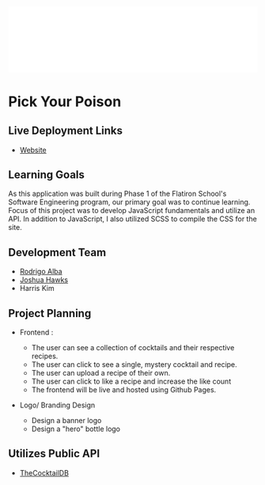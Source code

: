 <img src="images/Logo White.png" alt="logo"/>

# Pick Your Poison

## Live Deployment Links
- [Website]()


## Learning Goals

As this application was built during Phase 1 of the Flatiron School's Software Engineering program, our primary goal was to continue learning. Focus of this project was to develop JavaScript fundamentals and utilize an API. In addition to JavaScript, I also utilized SCSS to compile the CSS for the site. 

## Development Team
- [Rodrigo Alba](http://www.linkedin.com/in/rodrigoqalba)
- [Joshua Hawks](http://www.linkedin.com/in/joshuahawks1)
- Harris Kim

## Project Planning

- Frontend : 
  - The user can see a collection of cocktails and their respective recipes. 
  - The user can click to see a single, mystery cocktail and recipe.
  - The user can upload a recipe of their own.
  - The user can click to like a recipe and increase the like count
  - The frontend will be live and hosted using Github Pages.

- Logo/ Branding Design
  - Design a banner logo
  - Design a "hero" bottle logo

## Utilizes Public API
- [TheCocktailDB](https://www.thecocktaildb.com/api.php)